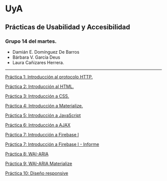 # UyA

## Prácticas de Usabilidad y Accesibilidad

### Grupo 14 del martes.

-   Damián E. Domínguez De Barros
-   Bárbara V. García Deus
-   Laura Cañizares Herrera.

---

[Práctica 1: Introducción al protocolo HTTP.](Práctica1/Practica1.md)

[Práctica 2: Introducción al HTML.](Práctica2/)

[Práctica 3: Introducción a CSS.](Práctica3/)

[Práctica 4: Introducción a Materialize.](Práctica4/)

[Práctica 5: Introducción a JavaScript](Práctica5/)

[Práctica 6: Introducción a AJAX](Práctica6/)

[Práctica 7: Introducción a Firebase I](Práctica7/)

[Práctica 7: Introducción a Firebase I - Informe](Práctica7-1/)

[Práctica 8: WAI-ARIA](Práctica8/)

[Práctica 9: WAI-ARIA Materialize](Práctica9/)

[Práctica 10: Diseño responsive](Práctica10/)
